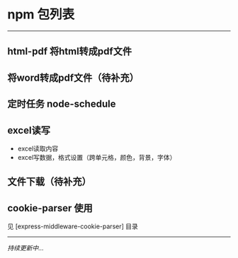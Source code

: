 
# npm 包列表
---

## html-pdf 将html转成pdf文件

## 将word转成pdf文件（待补充）

## 定时任务 node-schedule

## excel读写
- excel读取内容
- excel写数据，格式设置（跨单元格，颜色，背景，字体）

## 文件下载（待补充）

## cookie-parser 使用

见 [express-middleware-cookie-parser] 目录

---
*持续更新中...*

